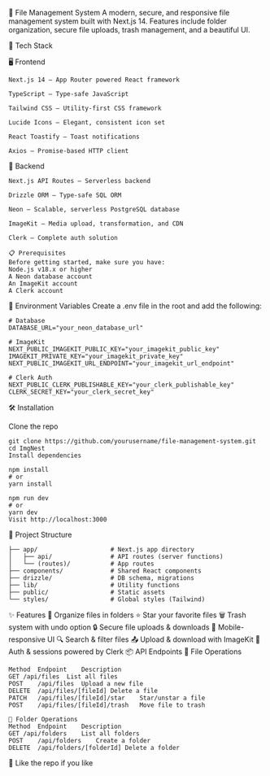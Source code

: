 📁 File Management System
A modern, secure, and responsive file management system built with Next.js 14. Features include folder organization, secure file uploads, trash management, and a beautiful UI.

🚀 Tech Stack

🖥 Frontend
```
Next.js 14 – App Router powered React framework

TypeScript – Type-safe JavaScript

Tailwind CSS – Utility-first CSS framework

Lucide Icons – Elegant, consistent icon set

React Toastify – Toast notifications

Axios – Promise-based HTTP client

```
🔧 Backend
```
Next.js API Routes – Serverless backend

Drizzle ORM – Type-safe SQL ORM

Neon – Scalable, serverless PostgreSQL database

ImageKit – Media upload, transformation, and CDN

Clerk – Complete auth solution
```
```
📋 Prerequisites
Before getting started, make sure you have:
Node.js v18.x or higher
A Neon database account
An ImageKit account
A Clerk account
```
🔐 Environment Variables
Create a .env file in the root and add the following:
```
# Database
DATABASE_URL="your_neon_database_url"

# ImageKit
NEXT_PUBLIC_IMAGEKIT_PUBLIC_KEY="your_imagekit_public_key"
IMAGEKIT_PRIVATE_KEY="your_imagekit_private_key"
NEXT_PUBLIC_IMAGEKIT_URL_ENDPOINT="your_imagekit_url_endpoint"

# Clerk Auth
NEXT_PUBLIC_CLERK_PUBLISHABLE_KEY="your_clerk_publishable_key"
CLERK_SECRET_KEY="your_clerk_secret_key"

```
🛠️ Installation

Clone the repo
```
git clone https://github.com/yourusername/file-management-system.git
cd ImgNest
Install dependencies 
```
```
npm install
# or
yarn install
```
```
npm run dev
# or
yarn dev
Visit http://localhost:3000
```
📁 Project Structure
```
├── app/                    # Next.js app directory
│   ├── api/                # API routes (server functions)
│   └── (routes)/           # App routes
├── components/             # Shared React components
├── drizzle/                # DB schema, migrations
├── lib/                    # Utility functions
├── public/                 # Static assets
└── styles/                 # Global styles (Tailwind)
```


✨ Features
📂 Organize files in folders
⭐ Star your favorite files
🗑️ Trash system with undo option
🔒 Secure file uploads & downloads
📱 Mobile-responsive UI
🔍 Search & filter files
📤 Upload & download with ImageKit
👤 Auth & sessions powered by Clerk
📦 API Endpoints
📄 File Operations
```
Method	Endpoint	Description
GET	/api/files	List all files
POST	/api/files	Upload a new file
DELETE	/api/files/[fileId]	Delete a file
PATCH	/api/files/[fileId]/star	Star/unstar a file
POST	/api/files/[fileId]/trash	Move file to trash

📁 Folder Operations
Method	Endpoint	Description
GET	/api/folders	List all folders
POST	/api/folders	Create a folder
DELETE	/api/folders/[folderId]	Delete a folder
```

🤝 Like the repo if you like
